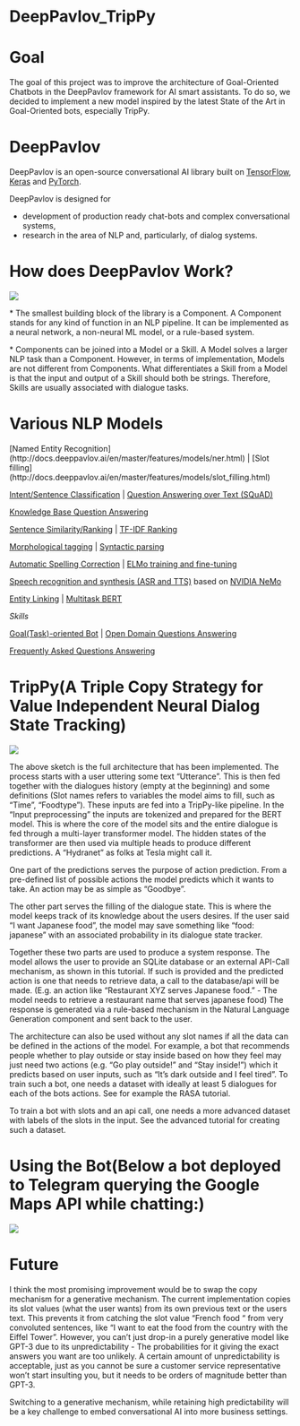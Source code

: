 # DeepPavlov_TripPy
<h1>Goal</h1>
The goal of this project was to improve the architecture of Goal-Oriented Chatbots in the DeepPavlov framework for AI smart assistants. To do so, we decided to implement a new model inspired by the latest State of the Art in Goal-Oriented bots, especially TripPy.

<h1>DeepPavlov</h1>

DeepPavlov is an open-source conversational AI library built on [TensorFlow](https://www.tensorflow.org/), [Keras](https://keras.io/)
and [PyTorch](https://pytorch.org/).

DeepPavlov is designed for
* development of production ready chat-bots and complex conversational systems,
* research in the area of NLP and, particularly, of dialog systems.

<h1>How does DeepPavlov Work?</h1>
<img src="http://docs.deeppavlov.ai/en/master/_images/dp_agnt_diag.png">
<p>* The smallest building block of the library is a Component. A Component stands for any kind of function in an NLP pipeline. It can be implemented as a neural network, a non-neural ML model, or a rule-based system.</p>
<p>* Components can be joined into a Model or a Skill. A Model solves a larger NLP task than a Component. However, in terms of implementation, Models are not different from Components. What differentiates a Skill from a Model is that the input and output of a Skill should both be strings. Therefore, Skills are usually associated with dialogue tasks.</p>


<h1>Various NLP Models </h1>
[Named Entity Recognition](http://docs.deeppavlov.ai/en/master/features/models/ner.html) | [Slot filling](http://docs.deeppavlov.ai/en/master/features/models/slot_filling.html)

[Intent/Sentence Classification](http://docs.deeppavlov.ai/en/master/features/models/classifiers.html) |  [Question Answering over Text (SQuAD)](http://docs.deeppavlov.ai/en/master/features/models/squad.html) 

[Knowledge Base Question Answering](http://docs.deeppavlov.ai/en/master/features/models/kbqa.html)

[Sentence Similarity/Ranking](http://docs.deeppavlov.ai/en/master/features/models/neural_ranking.html) | [TF-IDF Ranking](http://docs.deeppavlov.ai/en/master/features/models/tfidf_ranking.html) 

[Morphological tagging](http://docs.deeppavlov.ai/en/master/features/models/morphotagger.html) | [Syntactic parsing](http://docs.deeppavlov.ai/en/master/features/models/syntaxparser.html)

[Automatic Spelling Correction](http://docs.deeppavlov.ai/en/master/features/models/spelling_correction.html) | [ELMo training and fine-tuning](http://docs.deeppavlov.ai/en/master/apiref/models/elmo.html)

[Speech recognition and synthesis (ASR and TTS)](http://docs.deeppavlov.ai/en/master/features/models/nemo.html) based on [NVIDIA NeMo](https://nvidia.github.io/NeMo/index.html)

[Entity Linking](http://docs.deeppavlov.ai/en/master/features/models/entity_linking.html) | [Multitask BERT](http://docs.deeppavlov.ai/en/master/features/models/multitask_bert.html)

*Skills*

[Goal(Task)-oriented Bot](http://docs.deeppavlov.ai/en/master/features/skills/go_bot.html) | [Open Domain Questions Answering](http://docs.deeppavlov.ai/en/master/features/skills/odqa.html)

[Frequently Asked Questions Answering](http://docs.deeppavlov.ai/en/master/features/skills/faq.html)

<h1>TripPy(A Triple Copy Strategy for Value Independent Neural Dialog State Tracking)</h1>
<img src="https://raw.githubusercontent.com/deepmipt/DeepPavlov/f72397aa8391283475a88910e8f251a850767df8/examples/img/trippy_architecture.png">
<p>The above sketch is the full architecture that has been implemented. The process starts with a user uttering some text “Utterance”. This is then fed together with the dialogues history (empty at the beginning) and some definitions (Slot names refers to variables the model aims to fill, such as “Time”, “Foodtype”). These inputs are fed into a TripPy-like pipeline. In the “Input preprocessing” the inputs are tokenized and prepared for the BERT model. This is where the core of the model sits and the entire dialogue is fed through a multi-layer transformer model. The hidden states of the transformer are then used via multiple heads to produce different predictions. A “Hydranet” as folks at Tesla might call it.

One part of the predictions serves the purpose of action prediction. From a pre-defined list of possible actions the model predicts which it wants to take. An action may be as simple as “Goodbye”.

The other part serves the filling of the dialogue state. This is where the model keeps track of its knowledge about the users desires. If the user said “I want Japanese food”, the model may save something like “food: japanese” with an associated probability in its dialogue state tracker.

Together these two parts are used to produce a system response. The model allows the user to provide an SQLite database or an external API-Call mechanism, as shown in this tutorial. If such is provided and the predicted action is one that needs to retrieve data, a call to the database/api will be made. (E.g. an action like “Restaurant XYZ serves Japanese food.” - The model needs to retrieve a restaurant name that serves japanese food) The response is generated via a rule-based mechanism in the Natural Language Generation component and sent back to the user.

The architecture can also be used without any slot names if all the data can be defined in the actions of the model. For example, a bot that recommends people whether to play outside or stay inside based on how they feel may just need two actions (e.g. “Go play outside!” and “Stay inside!”) which it predicts based on user inputs, such as “It’s dark outside and I feel tired”. To train such a bot, one needs a dataset with ideally at least 5 dialogues for each of the bots actions. See for example the RASA tutorial.

To train a bot with slots and an api call, one needs a more advanced dataset with labels of the slots in the input. See the advanced tutorial for creating such a dataset.</p>

<h1>Using the Bot(Below a bot deployed to Telegram querying the Google Maps API while chatting:)</h1>
<img src="https://raw.githubusercontent.com/deepmipt/DeepPavlov/f72397aa8391283475a88910e8f251a850767df8/examples/img/trippy_telegram.jpg">

<h1>Future</h1>
I think the most promising improvement would be to swap the copy mechanism for a generative mechanism. The current implementation copies its slot values (what the user wants) from its own previous text or the users text. This prevents it from catching the slot value “French food “ from very convoluted sentences, like “I want to eat the food from the country with the Eiffel Tower”. However, you can’t just drop-in a purely generative model like GPT-3 due to its unpredictability - The probabilities for it giving the exact answers you want are too unlikely. A certain amount of unpredictability is acceptable, just as you cannot be sure a customer service representative won’t start insulting you, but it needs to be orders of magnitude better than GPT-3.

Switching to a generative mechanism, while retaining high predictability will be a key challenge to embed conversational AI into more business settings.
